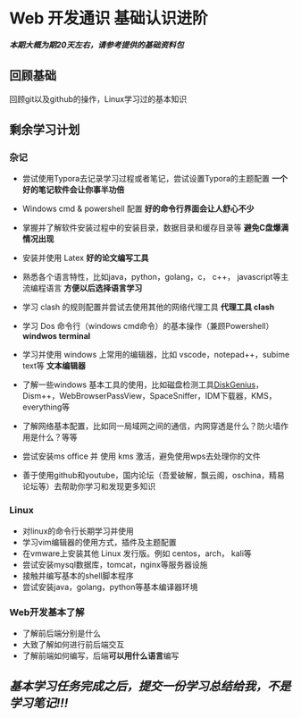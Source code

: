 # Web 开发通识 基础认识进阶

***本期大概为期20天左右，请参考提供的基础资料包***

## 回顾基础

回顾git以及github的操作，Linux学习过的基本知识

## 剩余学习计划

### 杂记

- 尝试使用Typora去记录学习过程或者笔记，尝试设置Typora的主题配置 **一个好的笔记软件会让你事半功倍**

- Windows cmd & powershell 配置 **好的命令行界面会让人舒心不少**

- 掌握并了解软件安装过程中的安装目录，数据目录和缓存目录等 **避免C盘爆满情况出现**

- 安装并使用 Latex **好的论文编写工具**

- 熟悉各个语言特性，比如java，python，golang，c， c++， javascript等主流编程语言  **方便以后选择语言学习**

- 学习 clash 的规则配置并尝试去使用其他的网络代理工具 **代理工具 clash**

- 学习 Dos 命令行（windows cmd命令）的基本操作（兼顾Powershell）  **windwos terminal**

- 学习并使用 windows 上常用的编辑器，比如 vscode，notepad++，subime text等 **文本编辑器**

- 了解一些windows 基本工具的使用，比如磁盘检测工具[DiskGenius](https://www.baidu.com/link?url=1UsfbETusB6Oo3J9Pz1VhZ0rqPBXhyGACTVmLc-qcGJtIgmKlEinYx2Z3pt0C1zeHsIFN6j-9YCnCtOFY08aB_&wd=&eqid=b73f57000024512d0000000364350169)，Dism++，WebBrowserPassView，SpaceSniffer，IDM下载器，KMS，everything等

- 了解网络基本配置，比如同一局域网之间的通信，内网穿透是什么？防火墙作用是什么？等等

- 尝试安装ms office 并 使用 kms 激活，避免使用wps去处理你的文件

- 善于使用github和youtube，国内论坛（吾爱破解，飘云阁，oschina，精易论坛等）去帮助你学习和发现更多知识

### Linux

- 对linux的命令行长期学习并使用
- 学习vim编辑器的使用方式，插件及主题配置
- 在vmware上安装其他 Linux 发行版。例如 centos，arch， kali等
- 尝试安装mysql数据库，tomcat，nginx等服务器设施
- 接触并编写基本的shell脚本程序
- 尝试安装java，golang，python等基本编译器环境

### Web开发基本了解

- 了解前后端分别是什么
- 大致了解如何进行前后端交互
- 了解前端如何编写，后端**可以用什么语言**编写



## *基本学习任务完成之后，提交一份学习总结给我，不是学习笔记!!!*